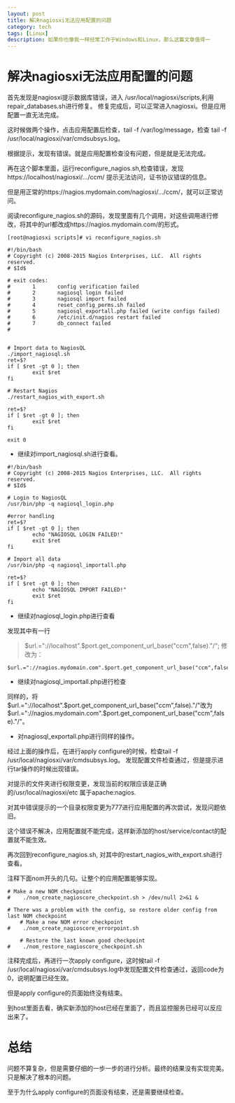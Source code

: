 ```yaml
---
layout: post
title: 解决nagiosxi无法应用配置的问题
category: tech
tags: [Linux]
description: 如果你也像我一样经常工作于Windows和Linux，那么这篇文章值得一
---
```


# 解决nagiosxi无法应用配置的问题

首先发现是nagiosxi提示数据库错误，进入 /usr/local/nagiosxi/scripts,利用repair_databases.sh进行修复。
修复完成后，可以正常进入nagiosxi。但是应用配置一直无法完成。

这时候做两个操作，点击应用配置后检查，tail -f /var/log/message，检查 tail -f /usr/local/nagiosxi/var/cmdsubsys.log。

根据提示，发现有错误。就是应用配置检查没有问题，但是就是无法完成。

再在这个脚本里面，运行reconfigure_nagios.sh,检查错误，发现https://localhost/nagiosxi/.../ccm/
提示无法访问，证书协议错误的信息。

但是用正常的https://nagios.mydomain.com/nagiosxi/.../ccm/，就可以正常访问。

阅读reconfigure_nagios.sh的源码，发现里面有几个调用，对这些调用进行修改，将其中的url都改成https://nagios.mydomain.com/的形式。

```shell
[root@nagiosxi scripts]# vi reconfigure_nagios.sh 

#!/bin/bash
# Copyright (c) 2008-2015 Nagios Enterprises, LLC.  All rights reserved.
# $Id$

# exit codes:
#       1       config verification failed
#       2       nagiosql login failed
#       3       nagiosql import failed
#       4       reset_config_perms.sh failed
#       5       nagiosql_exportall.php failed (write configs failed)
#       6       /etc/init.d/nagios restart failed
#       7       db_connect failed
#


# Import data to NagiosQL
./import_nagiosql.sh
ret=$?
if [ $ret -gt 0 ]; then
        exit $ret
fi

# Restart Nagios
./restart_nagios_with_export.sh

ret=$?
if [ $ret -gt 0 ]; then
        exit $ret
fi

exit 0
```

- 继续对import_nagiosql.sh进行查看。

```shell
#!/bin/bash
# Copyright (c) 2008-2015 Nagios Enterprises, LLC.  All rights reserved.
# $Id$

# Login to NagiosQL
/usr/bin/php -q nagiosql_login.php

#error handling
ret=$?
if [ $ret -gt 0 ]; then
        echo "NAGIOSQL LOGIN FAILED!"
        exit $ret
fi

# Import all data
/usr/bin/php -q nagiosql_importall.php

ret=$?
if [ $ret -gt 0 ]; then
        echo "NAGIOSQL IMPORT FAILED!"
        exit $ret
fi
```

- 继续对nagiosql_login.php进行查看

发现其中有一行

> $url.="://localhost".$port.get_component_url_base("ccm",false)."/";
修改为：
```shell
$url.="://nagios.mydomain.com".$port.get_component_url_base("ccm",false)."/";
```
- 继续对nagiosql_importall.php进行检查

同样的，将$url.="://localhost".$port.get_component_url_base("ccm",false)."/"改为$url.="://nagios.mydomain.com".$port.get_component_url_base("ccm",false)."/"。

- 对nagiosql_exportall.php进行同样的操作。

经过上面的操作后，在进行apply configure的时候，检查tail -f /usr/local/nagiosxi/var/cmdsubsys.log。
发现配置文件检查通过，但是提示进行tar操作的时候出现错误。

对提示的文件夹进行权限变更，发现当前的权限应该是正确的/usr/local/nagiosxi/etc 属于apache:nagios.

对其中错误提示的一个目录权限变更为777进行应用配置的再次尝试，发现问题依旧。

这个错误不解决，应用配置就不能完成，这样新添加的host/service/contact的配置就不能生效。

再次回到reconfigure_nagios.sh, 对其中的restart_nagios_with_export.sh进行查看。

注释下面nom开头的几句。让整个的应用配置能够实现。

```shell
# Make a new NOM checkpoint
#    ./nom_create_nagioscore_checkpoint.sh > /dev/null 2>&1 &

# There was a problem with the config, so restore older config from last NOM checkpoint
    # Make a new NOM error checkpoint
#    ./nom_create_nagioscore_errorpoint.sh

    # Restore the last known good checkpoint
#    ./nom_restore_nagioscore_checkpoint.sh
```

注释完成后，再进行一次apply configure，这时候tail -f /usr/local/nagiosxi/var/cmdsubsys.log中发现配置文件检查通过，返回code为0，说明配置已经生效。

但是apply configure的页面始终没有结束。

到host里面去看，确实新添加的host已经在里面了，而且监控服务已经可以反应出来了。

# 总结

问题不算复杂，但是需要仔细的一步一步的进行分析。最终的结果没有实现完美。只是解决了根本的问题。

至于为什么apply configure的页面没有结束，还是需要继续检查。
